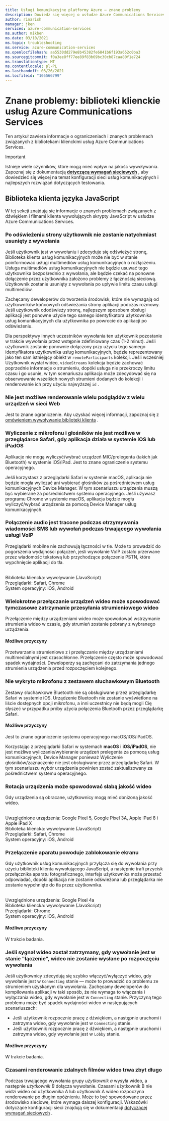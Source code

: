 ```yaml
---
title: Usługi komunikacyjne platformy Azure — znane problemy
description: Dowiedz się więcej o usłudze Azure Communications Services
author: rinarish
manager: jken
services: azure-communication-services
ms.author: mikben
ms.date: 03/10/2021
ms.topic: troubleshooting
ms.service: azure-communication-services
ms.openlocfilehash: aa5530dd279e8b45382fe6841b6f193a652c0ba3
ms.sourcegitcommit: f0a3ee8ff77ee89f83b69bc30cb87caa80f1e724
ms.translationtype: MT
ms.contentlocale: pl-PL
ms.lasthandoff: 03/26/2021
ms.locfileid: "105566799"
---
```

# <a name="known-issues-azure-communication-services-client-libraries"></a>Znane problemy: biblioteki klienckie usług Azure Communications Services
Ten artykuł zawiera informacje o ograniczeniach i znanych problemach związanych z bibliotekami klienckimi usług Azure Communications Services.

> [!IMPORTANT]
> Istnieje wiele czynników, które mogą mieć wpływ na jakość wywoływania. Zapoznaj się z dokumentacją **[dotyczącą wymagań sieciowych](https://docs.microsoft.com/azure/communication-services/concepts/voice-video-calling/network-requirements)** , aby dowiedzieć się więcej na temat konfiguracji sieci usług komunikacyjnych i najlepszych rozwiązań dotyczących testowania.


## <a name="javascript-client-library"></a>Biblioteka klienta języka JavaScript

W tej sekcji znajdują się informacje o znanych problemach związanych z dźwiękiem i filmami klienta wywołujących skrypty JavaScript w usłudze Azure Communications Services.

### <a name="after-refreshing-the-page-user-is-not-removed-from-the-call-immediately"></a>Po odświeżeniu strony użytkownik nie zostanie natychmiast usunięty z wywołania 
Jeśli użytkownik jest w wywołaniu i zdecyduje się odświeżyć stronę, Biblioteka klienta usług komunikacyjnych może nie być w stanie poinformować usługi multimediów usług komunikacyjnych o rozłączeniu. Usługa multimediów usług komunikacyjnych nie będzie usuwać tego użytkownika bezpośrednio z wywołania, ale będzie czekać na ponowne dołączenie przez użytkownika założono problemy z łącznością sieciową. Użytkownik zostanie usunięty z wywołania po upływie limitu czasu usługi multimediów.

Zachęcamy deweloperów do tworzenia środowisk, które nie wymagają od użytkowników końcowych odświeżania strony aplikacji podczas rozmowy. Jeśli użytkownik ododświeży stronę, najlepszym sposobem obsługi aplikacji jest ponowne użycie tego samego identyfikatora użytkownika usług komunikacyjnych dla użytkownika po powrocie do aplikacji po odświeżeniu.

Dla perspektywy innych uczestników wywołania ten użytkownik pozostanie w trakcie wywołania przez wstępnie zdefiniowany czas (1-2 minut). Jeśli użytkownik zostanie ponownie dołączony przy użyciu tego samego identyfikatora użytkownika usług komunikacyjnych, będzie reprezentowany jako ten sam istniejący obiekt w `remoteParticipants` kolekcji.
Jeśli wcześniej Użytkownik wysłał wideo, `videoStreams` kolekcja będzie zachować poprzednie informacje o strumieniu, dopóki usługa nie przekroczy limitu czasu i go usunie, w tym scenariuszu aplikacja może zdecydować się na obserwowanie wszelkich nowych strumieni dodanych do kolekcji i renderowanie ich przy użyciu najwyższej `id` . 


### <a name="its-not-possible-to-render-multiple-previews-from-multiple-devices-on-web"></a>Nie jest możliwe renderowanie wielu podglądów z wielu urządzeń w sieci Web
Jest to znane ograniczenie. Aby uzyskać więcej informacji, zapoznaj się z [omówieniem wywoływanie biblioteki klienta](https://docs.microsoft.com/azure/communication-services/concepts/voice-video-calling/calling-sdk-features) .

### <a name="enumeration-of-the-microphone-and-speaker-devices-is-not-possible-in-safari-when-the-application-runs-on-ios-or-ipados"></a>Wyliczenie z mikrofonu i głośników nie jest możliwe w przeglądarce Safari, gdy aplikacja działa w systemie iOS lub iPadOS 
Aplikacje nie mogą wyliczyć/wybrać urządzeń MIC/prelegenta (takich jak Bluetooth) w systemie iOS/iPad. Jest to znane ograniczenie systemu operacyjnego.

Jeśli korzystasz z przeglądarki Safari w systemie macOS, aplikacja nie będzie mogła wyliczać ani wybierać głośników za pośrednictwem usług komunikacyjnych Device Manager. W tym scenariuszu urządzenia muszą być wybierane za pośrednictwem systemu operacyjnego. Jeśli używasz programu Chrome w systemie macOS, aplikacja będzie mogła wyliczyć/wybrać urządzenia za pomocą Device Manager usług komunikacyjnych.

### <a name="audio-connectivity-is-lost-when-receiving-sms-messages-or-calls-during-an-ongoing-voip-call"></a>Połączenie audio jest tracone podczas otrzymywania wiadomości SMS lub wywołań podczas trwającego wywołania usługi VoIP
Przeglądarki mobilne nie zachowują łączności w tle. Może to prowadzić do pogorszenia wydajności połączeń, jeśli wywołanie VoIP zostało przerwane przez wiadomość tekstową lub przychodzące połączenie PSTN, które wypchnięcie aplikacji do tła.

<br/>Biblioteka kliencka: wywoływanie (JavaScript)
<br/>Przeglądarki: Safari, Chrome
<br/>System operacyjny: iOS, Android

### <a name="repeatedly-switching-video-devices-may-cause-video-streaming-to-temporarily-stop"></a>Wielokrotne przełączanie urządzeń wideo może spowodować tymczasowe zatrzymanie przesyłania strumieniowego wideo

Przełączenie między urządzeniami wideo może spowodować wstrzymanie strumienia wideo w czasie, gdy strumień zostanie pobrany z wybranego urządzenia.

#### <a name="possible-causes"></a>Możliwe przyczyny
Przetwarzanie strumieniowe z i przełączanie między urządzeniami multimedialnymi jest czasochłonne. Przełączenie często może spowodować spadek wydajności. Deweloperzy są zachęcani do zatrzymania jednego strumienia urządzenia przed rozpoczęciem kolejnego.

### <a name="bluetooth-headset-microphone-is-not-detected-therefore-is-not-audible-during-the-call-on-safari-on-ios"></a>Nie wykryto mikrofonu z zestawem słuchawkowym Bluetooth
Zestawy słuchawkowe Bluetooth nie są obsługiwane przez przeglądarkę Safari w systemie iOS. Urządzenie Bluetooth nie zostanie wyświetlone na liście dostępnych opcji mikrofonu, a inni uczestnicy nie będą mogli Cię słyszeć w przypadku próby użycia połączenia Bluetooth przez przeglądarkę Safari.

#### <a name="possible-causes"></a>Możliwe przyczyny
Jest to znane ograniczenie systemu operacyjnego macOS/iOS/iPadOS. 

Korzystając z przeglądarki Safari w systemach **macOS** i **iOS/iPadOS**, nie jest możliwe wyliczanie/wybieranie urządzeń prelegenta za pomocą usług komunikacyjnych, Device Manager ponieważ Wyliczenie głośników/zaznaczenie nie jest obsługiwane przez przeglądarkę Safari. W tym scenariuszu wybór urządzenia powinien zostać zaktualizowany za pośrednictwem systemu operacyjnego.

### <a name="rotation-of-a-device-can-create-poor-video-quality"></a>Rotacja urządzenia może spowodować słabą jakość wideo
Gdy urządzenia są obracane, użytkownicy mogą mieć obniżoną jakość wideo.

<br/>Uwzględnione urządzenia: Google Pixel 5, Google Pixel 3A, Apple iPad 8 i Apple iPad X
<br/>Biblioteka kliencka: wywoływanie (JavaScript)
<br/>Przeglądarki: Safari, Chrome
<br/>System operacyjny: iOS, Android


### <a name="camera-switching-makes-the-screen-freeze"></a>Przełączenie aparatu powoduje zablokowanie ekranu 
Gdy użytkownik usług komunikacyjnych przyłącza się do wywołania przy użyciu biblioteki klienta wywołującego JavaScript, a następnie trafi przycisk przełącznika aparatu fotograficznego, interfejs użytkownika może przestać odpowiadać, dopóki aplikacja nie zostanie odświeżona lub przeglądarka nie zostanie wypchnięte do tła przez użytkownika.

<br/>Uwzględnione urządzenia: Google Pixel 4a
<br/>Biblioteka kliencka: wywoływanie (JavaScript)
<br/>Przeglądarki: Chrome
<br/>System operacyjny: iOS, Android


#### <a name="possible-causes"></a>Możliwe przyczyny
W trakcie badania.

### <a name="if-the-video-signal-was-stopped-while-the-call-is-in-connecting-state-the-video-will-not-be-sent-after-the-call-started"></a>Jeśli sygnał wideo został zatrzymany, gdy wywołanie jest w stanie "łączenie", wideo nie zostanie wysłane po rozpoczęciu wywołania 
Jeśli użytkownicy zdecydują się szybko włączyć/wyłączyć wideo, gdy wywołanie jest w `Connecting` stanie — może to prowadzić do problemu ze strumieniem uzyskanym dla wywołania. Zachęcamy deweloperów do kompilowania aplikacji w taki sposób, że nie wymaga to włączania i wyłączania wideo, gdy wywołanie jest w `Connecting` stanie. Przyczyną tego problemu może być spadek wydajności wideo w następujących scenariuszach:

 - Jeśli użytkownik rozpocznie pracę z dźwiękiem, a następnie uruchomi i zatrzyma wideo, gdy wywołanie jest w `Connecting` stanie.
 - Jeśli użytkownik rozpocznie pracę z dźwiękiem, a następnie uruchomi i zatrzyma wideo, gdy wywołanie jest w `Lobby` stanie.


#### <a name="possible-causes"></a>Możliwe przyczyny
W trakcie badania.

###  <a name="sometimes-it-takes-a-long-time-to-render-remote-participant-videos"></a>Czasami renderowanie zdalnych filmów wideo trwa zbyt długo
Podczas trwającego wywołania grupy _użytkownik a_ wysyła wideo, a następnie _użytkownik B_ dołącza wywołanie. Czasami użytkownik B nie widzi wideo od użytkownika A lub użytkownik A wideo rozpoczyna renderowanie po długim opóźnieniu. Może to być spowodowane przez środowisko sieciowe, które wymaga dalszej konfiguracji. Wskazówki dotyczące konfiguracji sieci znajdują się w dokumentacji [dotyczącej wymagań sieciowych](https://docs.microsoft.com/azure/communication-services/concepts/voice-video-calling/network-requirements) .
